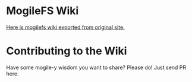 # MogileFS Wiki #

[Here is mogilefs wiki exported from original site.](https://github.com/hrchu/mogilefs/blob/wiki/Start.md)




# Contributing to the Wiki #

Have some mogile-y wisdom you want to share? Please do! Just send PR here.
